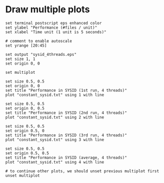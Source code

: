 # Draw multiple plots 
 
    set terminal postscript eps enhanced color
    set ylabel "Performance (#files / unit)"
    set xlabel "Time unit (1 unit is 5 seconds)" 

    # comment to enable autoscale
    set yrange [20:45]                          

    set output "sysid_4threads.eps"
    set size 1, 1
    set origin 0, 0

    set multiplot

    set size 0.5, 0.5
    set origin 0, 0
    set title "Performance in SYSID (1st run, 4 threads)" 
    plot "constant_sysid.txt" using 1 with line

    set size 0.5, 0.5
    set origin 0, 0.5
    set title "Performance in SYSID (2nd run, 4 threads)" 
    plot "constant_sysid.txt" using 2 with line

    set size 0.5, 0.5
    set origin 0.5, 0
    set title "Performance in SYSID (3rd run, 4 threads)" 
    plot "constant_sysid.txt" using 3 with line

    set size 0.5, 0.5
    set origin 0.5, 0.5
    set title "Performance in SYSID (average, 4 threads)" 
    plot "constant_sysid.txt" using 4 with line

    # to continue other plots, we should unset previous multiplot first
    unset multiplot

